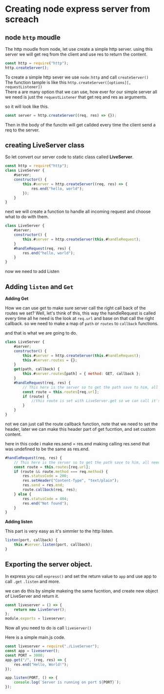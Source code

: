 # Creating node express server from screach

## node `http` moudle

The http moudle from node, let use create a simple http server. using this server we will get req from the client and use res to return the content.

```javascript
const http = require("http");
http.createServer();
```

To create a simple http sever we use `node:http` and call `createServer()`\
The function tample is like this `http.createServer([options][, requestListener])`\
There a are many option that we can use, how ever for our simple server all we need is just the `requestListener` that get req and res as arguments.

so it will look like this.

```javascript
const server = http.createServer((req, res) => {});
```

Then in the body of the funcitn will get callded every time the client send a req to the server.

## creating LiveServer class

So let convert our server code to static class called **LiveServer**.

```javascript
const http = require("http");
class LiveServer {
    #server;
    constructor() {
        this.#server = http.createServer((req, res) => {
            res.end("hello, world");
        });
    }
}
```

next we will create a function to handle all incoming request and choose what to do with them.

```javascript
class LiveServer {
    #server;
    constructor() {
        this.#server = http.createServer(this.#handleRequest);
    }
    #handleRequest(req, res) {
        res.end("hello, world");
    }
}
```

now we need to add Listen

## Adding `listen` and `Get`

**Adding Get**

How we can use get to make sure server call the right call back of the routes we set?
Well, let's think of this, this way the handleRequest is called every time all he need is the look at `req.url` and base on that call the right callback.
so we need to make a map of `path` or `routes` to `callback` functions.

and that is what we are going to do.

```javascript
class LiveServer {
    #server;
    constructor() {
        this.#server = http.createServer(this.#handleRequest);
        this.#server.routes = {};
    }
    get(path, callback) {
        this.#server.routes[path] = { method: GET, callback };
    }
    #handleRequest(req, res) {
        // This here is the server so to get the path save to him, all need is this.routes and not this.#server.routes
        const route = this.routes[req.url];
        if (route) {
            //this route is set with LiveServer.get so we can call it's callback.
        }
    }
}
```

not we can just call the route callback function, note that we need to set the header, later we can make this header part of get fucntion, and set custom content.

here in this code i make res.send = res.end
making calling res.send that was undefined to be the same as res.end.

```javascript
#handleRequest(req, res) {
    // This here is the server so to get the path save to him, all need is this.routes and not this.#server.routes
    const route = this.routes[req.url];
    if (route && route.method === req.method) {
        res.statusCode = 200;
        res.setHeader("Content-Type", "text/plain");
        res.send = res.end;
        route.callback(req, res);
    } else {
        res.statusCode = 404;
        res.end("Not found");
    }
}
```

**Adding listen**

This part is very easy as it's simmler to the http listen.

```javascript
listen(port, callback) {
    this.#server.listen(port, callback);
}
```

## Exporting the server object.

In express you call `express()` and set the return value to `app` and use app to call `.get` `.listen` and more.

we can do this by simple makeing the same fucntion, and create new object of LiveServer and return it.

```javascript
const liveserver = () => {
    return new LiveServer();
};
module.exports = liveserver;
```

Now all you need to do is call `liveserver()`

Here is a simple main.js code.

```javascript
const liveserver = require("./LiveServer");
const app = liveserver();
const PORT = 3000;
app.get("/", (req, res) => {
    res.end("Hello, World!");
});

app.listen(PORT, () => {
    console.log(`Server is running on port ${PORT}`);
});
```
